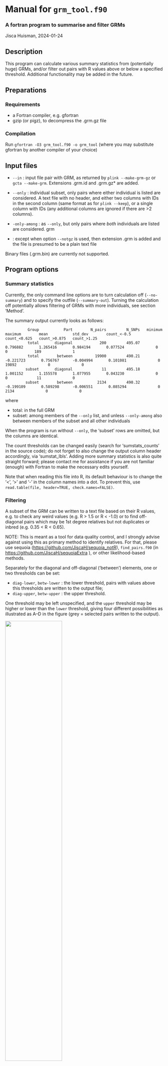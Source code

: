 # Manual for `grm_tool.f90`

### A fortran program to summarise and filter GRMs

Jisca Huisman, 2024-01-24

## Description

This program can calculate various summary statistics from (potentially
huge) GRMs, and/or filter out pairs with R values above or below a
specified threshold. Additional functionality may be added in the
future.

## Preparations

### Requirements

- a Fortran compiler, e.g. gfortran
- gzip (or pigz), to decompress the .grm.gz file

### Compilation

Run `gfortran -O3 grm_tool.f90 -o grm_tool` (where you may substitute
gfortran by another compiler of your choice)

## Input files

- `--in` : input file pair with GRM, as returned by
  `plink --make-grm-gz` or `gcta --make-grm`. Extensions .grm.id and
  .grm.gz\* are added.

- `--only` : individual subset, only pairs where either individual is
  listed are considered. A text file with no header, and either two
  columns with IDs in the second column (same format as for
  `plink --keep`), or a single column with IDs (any additional columns
  are ignored if there are \>2 columns).

- `-only-among` : as `--only`, but only pairs where *both* individuals
  are listed are considered. grm

- : except when option `--notgz` is used, then extension .grm is added
  and the file is presumed to be a plain text file

Binary files (.grm.bin) are currently not supported.

## Program options

### Summary statistics

Currently, the only command line options are to turn calculation off
(`--no-summary`) and to specify the outfile (`--summary-out`). Turning
the calculation off potentially allows filtering of GRMs with more
individuals, see section ‘Method’.

The summary output currently looks as follows:

              Group           Part        N_pairs         N_SNPs   minimum        maximum        mean           std_dev        count_<-0.5    count_<0.625   count_>0.875   count_>1.25 
              total       diagonal            200         495.07       0.796882       1.265416       0.984194       0.077524              0              0            189              1
              total        between          19900         490.21      -0.221723       0.756767      -0.004994       0.101081              0          19892              0              0
             subset       diagonal             11         495.18       1.001152       1.155578       1.077955       0.043230              0              0             11              0
             subset        between           2134         490.32      -0.199109       0.589298      -0.006551       0.085294              0           2134              0              0

where

- total: in the full GRM
- subset: among members of the `--only` list, and unless `--only-among`
  also between members of the subset and all other individuals

When the program is run without `--only`, the ‘subset’ rows are omitted,
but the columns are identical.

The count thresholds can be changed easily (search for ‘sumstats_counts’
in the source code); do not forget to also change the output column
header accordingly, via ‘sumstat_lbls’. Adding more summary statistics
is also quite straight forward; please contact me for assistance if you
are not familiar (enough) with Fortran to make the necessary edits
yourself.

Note that when reading this file into R, its default behaviour is to
change the ‘\<’, ‘\>’ and ‘-’ in the column names into a dot. To prevent
this, use `read.table(file, header=TRUE, check.names=FALSE)`.

### Filtering

A subset of the GRM can be written to a text file based on their R
values, e.g. to check any weird values (e.g. R \> 1.5 or R \< -1.0) or
to find off-diagonal pairs which may be 1st degree relatives but not
duplicates or inbred (e.g. 0.35 \< R \< 0.65).

NOTE: This is meant as a tool for data quality control, and I strongly
advise against using this as primary method to identify relatives. For
that, please use sequoia (<https://github.com/JiscaH/sequoia_notR>),
`find_pairs.f90` (in <https://github.com/JiscaH/sequoiaExtra> ), or
other likelihood-based methods.

Separately for the diagonal and off-diagonal (‘between’) elements, one
or two thresholds can be set:

- `diag-lower`, `betw-lower` : the lower threshold, pairs with values
  above this thresholds are written to the output file;
- `diag-upper`, `betw-upper` : the upper threshold.

One threshold may be left unspecified, and the `upper` threshold may be
higher or lower than the `lower` threshold, giving four different
possibilities as illustrated as A–D in the figure (grey = selected pairs
written to the output).

<img src="grm_tool_manual_files/figure-gfm/filter_illustration-1.png" width="60%" />

#### Infinity

NOTE: Filtering will currently ignore any values of `+Inf` or `-Inf`, as
the thresholds do not default to infinity but to ‘HUGE(0D0)’, which is
the largest ‘double precision’ value that Fortran can store. Whether
those are present in the data can be checked in the summary statistics
as

``` fortran
write(42,*)  'count_inf ',  COUNT(GRM >= HUGE(0D0))
```

If this is an issue, please let me know as it would be fairly
straightforward to change.

### Histogram

Counts per histogram bin are calculated with `--hist`, with separate
counts for the diagonal and off-diagonal (‘between’) elements written to
a 3-column text file (default hist_counts.txt, specify with
`--hist-out`). The first column in the output is the lower bound of each
bin. These are equidistant and default from -1.5 to +2.0 with a stepsize
of 0.05. These can be adjusted as optional arguments to `--hist`, in
which case all 3 must be provided, in the order first, last, step.

The output is (should be) identical to the output of the R command

``` r
  table(cut(GRM, breaks=seq(first, last, step)))
```

All bins are closed on the right and open on the left, any values \<=
first or \> last are discarded, with a warning. It might therefore be
advisable to edit the summary statistics to count the number of values
on and off the diagonal exceeding ‘last’. Note that the warning will be
given only after all the data has been processed, which may take more
than an hour for very large GRMs.

The output can e.g. be visualised in R as follows:

``` r
H <- read.table('hist_counts.txt', header=TRUE)
# remove superflous head & tail
min_R <- with(H, min(lower_bound[diagonal>0 | between>0]))
max_R <- with(H, max(lower_bound[diagonal>0 | between>0]))
H <- H[H$lower_bound >= min_R & H$lower_bound <= max_R, ]

# plot
plot(H$lower_bound, H$diagonal, type='h', xlim=c(-.4, 1.5),
    main='Diagonal', ylab='Count', xlab='R' )
# - or - 
barplot(H$between, space=0, names.arg=H$lower_bound,
        main='Off-diagonal', ylab='Count', xlab='R')
# - or -
HH <- list(breaks = c(H$lower_bound,
                      H$lower_bound[nrow(H)] +
                        (H$lower_bound[2]-H$lower_bound[1])),
           counts = H$diagonal,
           xname = 'R diagonal')
class(HH) <- 'histogram'
plot(HH, xlim=c(0, 1.3))
```

#### with `--only`

When the program is run with `--only`, the output file contains the
following columns:

- lower_bound: lower bound of the histogram bin
- total_diagonal: counts on the diagonal of the full GRM
- total_between: counts off-diagonal of the full GRM
- subset_diagonal: counts on the diagonal within the subset
- subset_between: counts off-diagonal, between members of the subset and
  unless `--only-among` also between members of the subset and all other
  individuals

Currently the summary statistics include only those individuals where
either or both individuals are on the `--only` list. A planned future
upgrade is to return two summaries (and two sets of histograms): one for
the full dataset, and one for the `--only` subset.

## Method

The compressed .grm.gz file is decompressed and processed as a
continuous stream of data via a so-called ‘named pipe’, as described at
<https://genomeek.wordpress.com/2012/05/07/tips-reading-compressed-file-with-fortran-and-named-pipe/>

The speed of the program is limited by the decompression speed. Whereas
compression of data can be done in parallel on multiple threads,
decompression cannot (according to <https://zlib.net/pigz/pigz.pdf> )

For the filtering, the data is taken from the stream, checked against
the specified thresholds, written to file (or not), and discarded. The
amount of computer memory required by the program does thus not increase
with the size of the GRM, although the output file may get very large
depending on the thresholds used.

For the summary statistics and `--hist`, after 5%, 10%, …, of the data
is read in, summary statistics are calculated and memory space reused
for the next 5% of data. After all data are processed, the
sum/min/max/mean is calculated over the 21 data chunks (20 equal sized +
left overs). For the standard deviation, the ‘extension to K groups’ at
<https://stats.stackexchange.com/questions/55999/is-it-possible-to-find-the-combined-standard-deviation?noredirect=1&lq=1>
is used.

The number of chunks can be set with `--chunks <x>`. When the number of
individuals is large relative to the amount of available memory, a
larger number of chunks can be chosen. Limited testing suggests
computational time is minimised at an intermediate number of chunks.

The program currently uses pigz for decompression, but this can easily
be changed by changing `pigz` to e.g. `gzip` at the following line in
the source code:

``` fortran
call EXECUTE_COMMAND_LINE("(pigz -dc  "//trim(grmFile)//".grm.gz > grmpipe) &")
```

## Example data

A small mock GRM is available to try out this program and its various
setting. The files ‘griffin.grm.gz’ and ‘griffin.grm.id’ contain a GRM
generated from SNP data simulated from ‘Ped_griffin’ in the sequoia R
package. It includes 200 individuals, including 2 inbred pairs
(R\>0.75).
